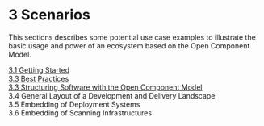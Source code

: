 # 3 Scenarios

This sections describes some potential use case examples to illustrate
the basic usage and power of an ecosystem based on the Open Component Model.

[3.1 Getting Started](getting-started/README.md)<br>
[3.3 Best Practices](getting-started/best-practices.md)<br>
[3.3 Structuring Software with the Open Component Model](structuring/README.md)<br>
3.4 General Layout of a Development and Delivery Landscape<br>
3.5 Embedding of Deployment Systems<br>
3.6 Embedding of Scanning Infrastructures<br>
